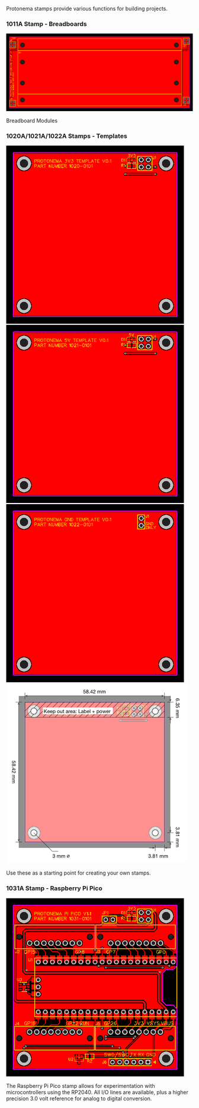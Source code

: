 Protonema stamps provide various functions for building projects.

### 1011A Stamp - Breadboards

![1011A](./1011A/1011-0101/latest/pcb_top.png)

Breadboard Modules

### 1020A/1021A/1022A Stamps - Templates

![1020A](./1020A/1020-0101/latest/pcb_top.png) ![1021A](./1021A/1021-0101/latest/pcb_top.png)
![1022A](./1022A/1022-0101/latest/pcb_top.png) ![Template](./images/stamp_template.jpg)

Use these as a starting point for creating your own stamps.

### 1031A Stamp - Raspberry Pi Pico

![1031A](./1031A/1031-0101/latest/pcb_top.png)

The Raspberry Pi Pico stamp allows for experimentation with microcontrollers using the RP2040. All I/O lines are available, plus a higher precision 3.0 volt reference for analog to digital conversion.

